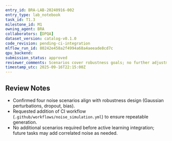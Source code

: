 ```yaml
---
entry_id: BRA-LAB-20240916-002
entry_type: lab_notebook
task_id: T1.3
milestone_id: M1
owning_agent: BRA
collaborators: [DPQA]
dataset_version: catalog-v0.1.0
code_revision: pending-ci-integration
mlflow_run_id: 80242e458a2f4994a68a4aeeade8cd7c
qpu_backend: 
submission_status: approved
reviewer_comments: Scenarios cover robustness goals; no further adjustments required before T1.4.
timestamp_utc: 2025-09-16T22:15:00Z
---
```


## Review Notes
- Confirmed four noise scenarios align with robustness design (Gaussian perturbations, dropout, bias).
- Requested addition of CI workflow (`.github/workflows/noise_simulation.yml`) to ensure repeatable generation.
- No additional scenarios required before active learning integration; future tasks may add correlated noise as needed.

